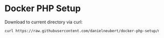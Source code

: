 # Docker PHP Setup

Download to current directory via curl:

```sh
curl https://raw.githubusercontent.com/danielneubert/docker-php-setup/master/makefile --output makefile
```

